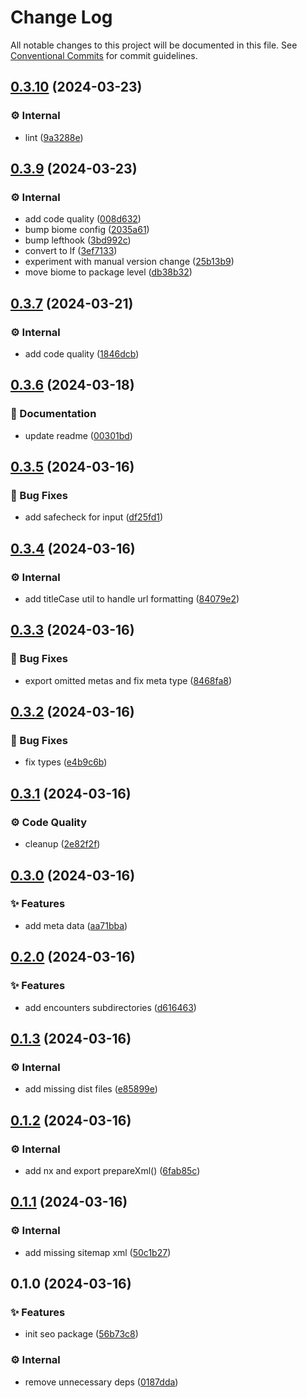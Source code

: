 # Change Log

All notable changes to this project will be documented in this file.
See [Conventional Commits](https://conventionalcommits.org) for commit guidelines.

## [0.3.10](https://github.com/exile-watch/nucleus/compare/@exile-watch/seo@0.3.9...@exile-watch/seo@0.3.10) (2024-03-23)


### ⚙️ Internal

* lint ([9a3288e](https://github.com/exile-watch/nucleus/commit/9a3288ef9aecad86a5f82d2523a25ddabbe60b70))



## [0.3.9](https://github.com/exile-watch/nucleus/compare/@exile-watch/seo@0.3.7...@exile-watch/seo@0.3.9) (2024-03-23)


### ⚙️ Internal

* add code quality ([008d632](https://github.com/exile-watch/nucleus/commit/008d632819e171b0fcd733a9717eb8d7b363951b))
* bump biome config ([2035a61](https://github.com/exile-watch/nucleus/commit/2035a617bd7c9348355370669a8a5b3e1bbcfc29))
* bump lefthook ([3bd992c](https://github.com/exile-watch/nucleus/commit/3bd992cfb60dda09080cf5916560e8a57c582100))
* convert to lf ([3ef7133](https://github.com/exile-watch/nucleus/commit/3ef71335552acf5496ba13966f5408736ae06be3))
* experiment with manual version change ([25b13b9](https://github.com/exile-watch/nucleus/commit/25b13b954bcc7813c6c4b63378ed9963bff5ba35))
* move biome to package level ([db38b32](https://github.com/exile-watch/nucleus/commit/db38b3260e9cbac5735893c5b0b989314607fea4))



## [0.3.7](https://github.com/exile-watch/nucleus/compare/@exile-watch/seo@0.3.6...@exile-watch/seo@0.3.7) (2024-03-21)


### ⚙️ Internal

* add code quality ([1846dcb](https://github.com/exile-watch/nucleus/commit/1846dcbf16a2a69db883e4d68ba0f974b8540e92))



## [0.3.6](https://github.com/exile-watch/nucleus/compare/@exile-watch/seo@0.3.5...@exile-watch/seo@0.3.6) (2024-03-18)


### 📄 Documentation

* update readme ([00301bd](https://github.com/exile-watch/nucleus/commit/00301bdff64bc2af654c7930a92b41eed722f6cc))



## [0.3.5](https://github.com/exile-watch/nucleus/compare/@exile-watch/seo@0.3.4...@exile-watch/seo@0.3.5) (2024-03-16)


### 🐞 Bug Fixes

* add safecheck for input ([df25fd1](https://github.com/exile-watch/nucleus/commit/df25fd1fb1826788cad03f12dd05e531bffe1565))



## [0.3.4](https://github.com/exile-watch/nucleus/compare/@exile-watch/seo@0.3.3...@exile-watch/seo@0.3.4) (2024-03-16)


### ⚙️ Internal

* add titleCase util to handle url formatting ([84079e2](https://github.com/exile-watch/nucleus/commit/84079e27257301b404c5ec5dc396e52f4a364b04))



## [0.3.3](https://github.com/exile-watch/nucleus/compare/@exile-watch/seo@0.3.2...@exile-watch/seo@0.3.3) (2024-03-16)


### 🐞 Bug Fixes

* export omitted metas and fix meta type ([8468fa8](https://github.com/exile-watch/nucleus/commit/8468fa837c33f1bbc7e4b3cb5a0d147dd765ad3c))



## [0.3.2](https://github.com/exile-watch/nucleus/compare/@exile-watch/seo@0.3.1...@exile-watch/seo@0.3.2) (2024-03-16)


### 🐞 Bug Fixes

* fix types ([e4b9c6b](https://github.com/exile-watch/nucleus/commit/e4b9c6b5d04647be3b650ce7ee9117b54f5e906d))



## [0.3.1](https://github.com/exile-watch/nucleus/compare/@exile-watch/seo@0.3.0...@exile-watch/seo@0.3.1) (2024-03-16)


### ⚙️ Code Quality

* cleanup ([2e82f2f](https://github.com/exile-watch/nucleus/commit/2e82f2fde74747ec5eb3f7132294e7cd994461fc))



## [0.3.0](https://github.com/exile-watch/nucleus/compare/@exile-watch/seo@0.2.0...@exile-watch/seo@0.3.0) (2024-03-16)


### ✨ Features

* add meta data ([aa71bba](https://github.com/exile-watch/nucleus/commit/aa71bbaf57e73b355979bb86d4348e6a1be07f3a))



## [0.2.0](https://github.com/exile-watch/nucleus/compare/@exile-watch/seo@0.1.3...@exile-watch/seo@0.2.0) (2024-03-16)


### ✨ Features

* add encounters subdirectories ([d616463](https://github.com/exile-watch/nucleus/commit/d61646319c303227ebc607bbcf62a8cc5a2d26d5))



## [0.1.3](https://github.com/exile-watch/nucleus/compare/@exile-watch/seo@0.1.2...@exile-watch/seo@0.1.3) (2024-03-16)


### ⚙️ Internal

* add missing dist files ([e85899e](https://github.com/exile-watch/nucleus/commit/e85899e221f2070d21cb3f669103041e80bfccda))



## [0.1.2](https://github.com/exile-watch/nucleus/compare/@exile-watch/seo@0.1.1...@exile-watch/seo@0.1.2) (2024-03-16)


### ⚙️ Internal

* add nx and export prepareXml() ([6fab85c](https://github.com/exile-watch/nucleus/commit/6fab85c99a2276c97f7bb9deda35527a4eecf1f5))



## [0.1.1](https://github.com/exile-watch/nucleus/compare/@exile-watch/seo@0.1.0...@exile-watch/seo@0.1.1) (2024-03-16)


### ⚙️ Internal

* add missing sitemap xml ([50c1b27](https://github.com/exile-watch/nucleus/commit/50c1b27973a98554d6931f0729e37f3bc6b10927))



## 0.1.0 (2024-03-16)


### ✨ Features

* init seo package ([56b73c8](https://github.com/exile-watch/nucleus/commit/56b73c8de752ab7e2fc598d834fccf5f8a385b49))


### ⚙️ Internal

* remove unnecessary deps ([0187dda](https://github.com/exile-watch/nucleus/commit/0187dda43293646233d6b771b667dc27622c2e53))
